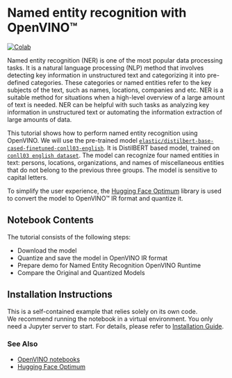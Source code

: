# Named entity recognition with OpenVINO™
[![Colab](https://colab.research.google.com/assets/colab-badge.svg)](https://colab.research.google.com/github/openvinotoolkit/openvino_notebooks/blob/latest/notebooks/named-entity-recognition/named-entity-recognition.ipynb)

Named entity recognition (NER) is one of the most popular data processing tasks. It is a natural language processing (NLP) method that involves detecting key information in unstructured text and categorizing it into pre-defined categories. These categories or named entities refer to the key subjects of the text, such as names, locations, companies and etc.
NER is a suitable method for situations when a high-level overview of a large amount of text is needed. NER can be helpful with such tasks as analyzing key information in unstructured text or automating the information extraction of large amounts of data.

This tutorial shows how to perform named entity recognition using OpenVINO. We will use the pre-trained model [`elastic/distilbert-base-cased-finetuned-conll03-english`](https://huggingface.co/elastic/distilbert-base-cased-finetuned-conll03-english). It is DistilBERT based model, trained on [`conll03 english dataset`](https://huggingface.co/datasets/conll2003). The model can recognize four named entities in text: persons, locations, organizations, and names of miscellaneous entities that do not belong to the previous three groups. The model is sensitive to capital letters.

To simplify the user experience, the [Hugging Face Optimum](https://huggingface.co/docs/optimum) library is used to convert the model to OpenVINO™ IR format and quantize it.

## Notebook Contents

The tutorial consists of the following steps:

* Download the model
* Quantize and save the model in OpenVINO IR format
* Prepare demo for Named Entity Recognition OpenVINO Runtime
* Compare the Original and Quantized Models


## Installation Instructions

This is a self-contained example that relies solely on its own code.</br>
We recommend running the notebook in a virtual environment. You only need a Jupyter server to start.
For details, please refer to [Installation Guide](../../README.md).

### See Also

* [OpenVINO notebooks](https://github.com/openvinotoolkit/openvino_notebooks)
* [Hugging Face Optimum](https://huggingface.co/docs/optimum)
